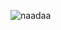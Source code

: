 ![naadaa](https://github.com/nadahilal122/nadahilal122/assets/143755329/00feb5d6-0ee8-4e4f-9825-dfdeed3697af)
